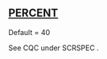 ## [PERCENT](https://nexus.hexagon.com/documentationcenter/bundle/MSC_Nastran_2022.4/page/Nastran_Combined_Book/qrg/parameters/TOC.PERCENT.xhtml)

Default = 40

See CQC under  SCRSPEC .

